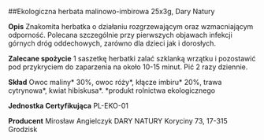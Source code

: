 ##Ekologiczna herbata malinowo-imbirowa 25x3g, Dary Natury

**Opis** Znakomita herbatka o działaniu rozgrzewającym oraz wzmacniającym odporność. Polecana szczególnie przy pierwszych objawach infekcji górnych dróg oddechowych, zarówno dla dzieci jak i dorosłych.

**Zalecane spożycie** 1 saszetkę herbatki zalać szklanką wrzątku i pozostawić pod przykryciem do zaparzenia na około 10-15 minut. Pić 2 razy dziennie.

**Skład** Owoc maliny\* 30%, owoc róży\*, kłącze imbiru\* 20%, trawa cytrynowa\*, kwiat hibiskusa\*.
\*produkt rolnictwa ekologicznego

**Jednostka Certyfikująca** PL-EKO-01

**Producent** Mirosław Angielczyk DARY NATURY
Koryciny 73, 17-315 Grodzisk
